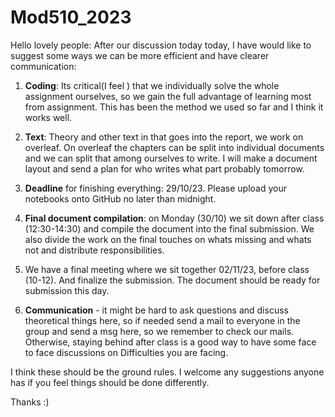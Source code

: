# Mod510_2023

Hello lovely people: 
After our discussion today today, I have would like to suggest some ways we can be more efficient and have clearer communication:

1. **Coding**: Its critical(I feel ) that we individually solve the whole assignment ourselves, so we gain the full advantage of learning most from assignment. This has been the method we used so far and I think it works well.

2. **Text**: Theory and other text in that goes into the report, we work on overleaf. On overleaf the chapters can be split into individual documents and we can split that among ourselves to write. I will make a document layout and send a plan for who writes what part probably tomorrow. 

3. **Deadline** for finishing everything: 29/10/23. Please upload your notebooks onto GitHub no later than midnight.

4. **Final document compilation**: on Monday (30/10) we sit down after class (12:30-14:30) and compile the document into the final submission. We also divide the work on the final touches on whats missing and whats not and distribute responsibilities.

5. We have a final meeting where we sit together 02/11/23, before class (10-12). And finalize the submission. The document should be ready for submission this day.

6. **Communication** - it might be hard to ask questions and discuss theoretical things here, so if needed send a mail to everyone in the group and send a msg here, so we remember to check our mails. Otherwise, staying behind after class is a good way to have some face to face discussions on Difficulties you are facing.

I think these should be the ground rules. I welcome any suggestions anyone has if you feel things should be done differently.

Thanks :)
